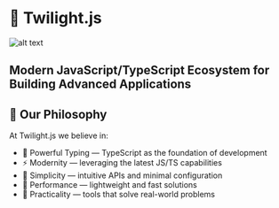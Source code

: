 # 🌅 Twilight.js

![alt text](https://img.shields.io/github/stars/twilightjs?style=social)

## Modern JavaScript/TypeScript Ecosystem for Building Advanced Applications

## 🎯 Our Philosophy

At Twilight.js we believe in:

- 💪 Powerful Typing — TypeScript as the foundation of development
- ⚡ Modernity — leveraging the latest JS/TS capabilities
- 🧩 Simplicity — intuitive APIs and minimal configuration
- 🚀 Performance — lightweight and fast solutions
- 🔧 Practicality — tools that solve real-world problems
